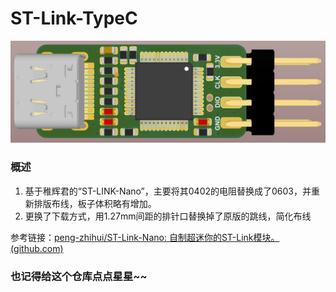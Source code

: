 # ST-Link-TypeC

![](Images/1.png)

### 概述

1. 基于稚辉君的“ST-LINK-Nano”，主要将其0402的电阻替换成了0603，并重新排版布线，板子体积略有增加。
2. 更换了下载方式，用1.27mm间距的排针口替换掉了原版的跳线，简化布线



参考链接：[peng-zhihui/ST-Link-Nano: 自制超迷你的ST-Link模块。 (github.com)](https://github.com/peng-zhihui/ST-Link-Nano)



### 也记得给这个仓库点点星星~~

